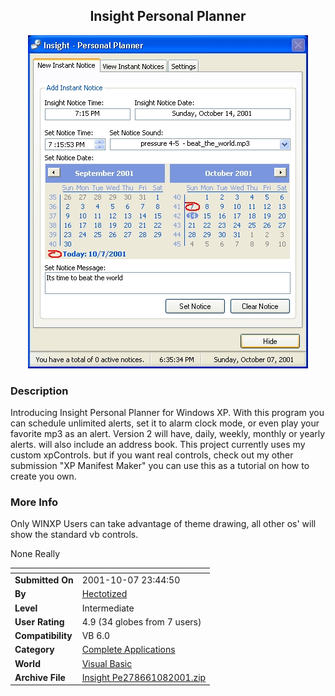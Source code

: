 ﻿<div align="center">

## Insight Personal Planner

<img src="PIC20011072138271564.jpg">
</div>

### Description

Introducing Insight Personal Planner for Windows XP. With this program you can schedule unlimited alerts, set it to alarm clock mode, or even play your favorite mp3 as an alert. Version 2 will have, daily, weekly, monthly or yearly alerts. will also include an address book. This project currently uses my custom xpControls. but if you want real controls, check out my other submission "XP Manifest Maker" you can use this as a tutorial on how to create you own.
 
### More Info
 
Only WINXP Users can take advantage of theme drawing, all other os' will show the standard vb controls.

None Really


<span>             |<span>
---                |---
**Submitted On**   |2001-10-07 23:44:50
**By**             |[Hectotized](https://github.com/Planet-Source-Code/PSCIndex/blob/master/ByAuthor/hectotized.md)
**Level**          |Intermediate
**User Rating**    |4.9 (34 globes from 7 users)
**Compatibility**  |VB 6\.0
**Category**       |[Complete Applications](https://github.com/Planet-Source-Code/PSCIndex/blob/master/ByCategory/complete-applications__1-27.md)
**World**          |[Visual Basic](https://github.com/Planet-Source-Code/PSCIndex/blob/master/ByWorld/visual-basic.md)
**Archive File**   |[Insight Pe278661082001\.zip](https://github.com/Planet-Source-Code/hectotized-insight-personal-planner__1-27888/archive/master.zip)








